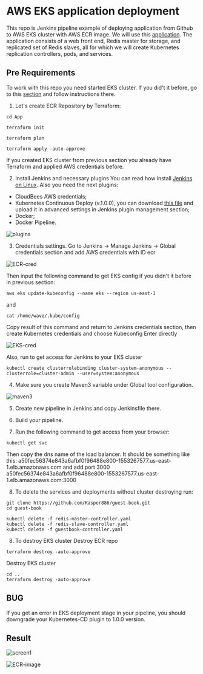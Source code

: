 # AWS EKS application deployment
This repo is Jenkins pipeline example of deploying application from Github to AWS EKS cluster with AWS ECR image. We will use this [application](https://github.com/Kasper886/guest-book). The application consists of a web front end, Redis master for storage, and replicated set of Redis slaves, all for which we will create Kubernetes replication controllers, pods, and services.

## Pre Requirements
To work with this repo you need started EKS cluster. If you did't it before, go to this [section](https://github.com/Kasper886/WaveProject/tree/master/EKS-Cluster) and follow instructions there.

1. Let's create ECR Repository by Terraform:
```
cd App
```
```
terraform init
```
```
terraform plan
```
```
terraform apply -auto-approve
```
If you created EKS cluster from previous section you already have Terraform and applied AWS credentials before.

2. Install Jenkins and necessary plugins
You can read how install [Jenkins on Linux](https://www.jenkins.io/doc/book/installing/linux/).
Also you need the next plugins:
- CloudBees AWS credentials;
- Kubernetes Continuous Deploy (v.1.0.0), you can download [this file](https://updates.jenkins.io/download/plugins/kubernetes-cd/1.0.0/kubernetes-cd.hpi) and upload it in advanced settings in Jenkins plugin management section;
- Docker;
- Docker Pipeline.

![plugins](https://user-images.githubusercontent.com/51818001/141674103-1117057c-8c71-4de4-98d0-18a63c5ad179.png)

3. Credentials settings.
Go to Jenkins -> Manage Jenkins -> Global credentials section and add AWS credentials with ID ecr

![ECR-cred](https://user-images.githubusercontent.com/51818001/141673986-8f615e47-3bf5-4748-9466-5f669bf4e481.png)

Then input the following command to get EKS config if you didn't it before in previous section:
```
aws eks update-kubeconfig --name eks --region us-east-1
```
and
```
cat /home/wave/.kube/config
```
Copy result of this command and return to Jenkins credentials section, then create Kubernetes credentials and choose Kubeconfig Enter directly

![EKS-cred](https://user-images.githubusercontent.com/51818001/141674297-d0678fe6-1622-4044-9cfb-e68cb84dd45a.png)

Also, run to get access for Jenkins to your EKS cluster
```
kubectl create clusterrolebinding cluster-system-anonymous --clusterrole=cluster-admin --user=system:anonymous
```

4. Make sure you create Maven3 variable under Global tool configuration.

![maven3](https://user-images.githubusercontent.com/51818001/141674371-a22998f4-0c63-4b0e-b928-9e581c30f14f.png)

5. Create new pipeline in Jenkins and copy Jenkinsfile there.

6. Build your pipeline.

7. Run the following command to get access from your browser:
```
kubectl get svc
```
Then copy the dns name of the load balancer. It should be something like this:
a50fec56374e843a6afbf0f96488e800-1553267577.us-east-1.elb.amazonaws.com
and add port 3000
a50fec56374e843a6afbf0f96488e800-1553267577.us-east-1.elb.amazonaws.com:3000

8. To delete the services and deployments without cluster destroying run:
```
git clone https://github.com/Kasper886/guest-book.git
cd guest-book
```
```
kubectl delete -f redis-master-controller.yaml
kubectl delete -f redis-slave-controller.yaml
kubectl delete -f guestbook-controller.yaml
```
8. To destroy EKS cluster
Destroy ECR repo
```
terraform destroy -auto-approve
```
Destroy EKS cluster
```
cd ..
terraform destroy -auto-approve
```

## BUG
If you get an error in EKS deployment stage in your pipeline, you should downgrade your Kubernetes-CD plugin to 1.0.0 version.

## Result

![screen1](https://user-images.githubusercontent.com/51818001/141676063-6bab5a63-558c-4968-9440-7f3072184b88.png)

![ECR-image](https://user-images.githubusercontent.com/51818001/141675918-eabf9fec-90fa-4225-a829-bb447a116e6b.png)
